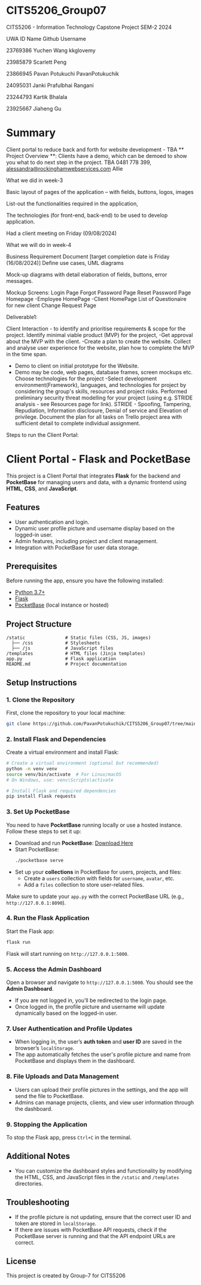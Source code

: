 # CITS5206_Group07
CITS5206 - Information Technology Capstone Project SEM-2 2024


  UWA ID	            Name	                    Github Username
  
23769386		  Yuchen Wang        		kkglovemy

23985879		  Scarlett Peng          

23866945	    Pavan Potukuchi	                 PavanPotukuchik

24095031      Janki Prafulbhai Rangani

23244793	Kartik Bhalala	


23925667 	Jiaheng Gu 
	
# Summary
Client portal to reduce back and forth for website development - TBA
** Project Overview **:
Clients have a demo, which can be demoed to show you what to do next step in the project.
TBA
0481 778 399, alessandra@rockinghamwebservices.com Allie

What we did in week-3

Basic layout of pages of the application – with fields, buttons, logos, images

List-out the functionalities required in the application, 

The technologies (for front-end, back-end) to be used to develop application.

Had a client meeting on Friday (09/08/2024)

What we will do in week-4

Business Requirement Document [target completion date is Friday (16/08/2024)]
Define use cases, UML diagrams

Mock-up diagrams with detail elaboration of fields, buttons, error messages.

Mockup Screens:
Login Page
Forgot Password Page
Reset Password Page
Homepage
-Employee HomePage
-Client HomePage
List of Questionaire for new client
Change Request Page

Deliverable1:

Client Interaction - to identify and prioritise requirements & scope for the project.
Identify minimal viable product (MVP) for the project, 
-Get approval about the MVP with the client. 
-Create a plan to create the website.
Collect and analyse user experience for the website, plan how to complete the MVP in the time span.
- Demo to client on initial prototype for the Website. 
- Demo may be code, web pages, database frames, screen mockups etc.
Choose technologies for the project 
-Select development environment(Framework), languages, and technologies for project by considering the group's skills, resources and project risks.
Performed preliminary security threat modelling for your project (using e.g. STRIDE analysis - see Resources page for link). 
STRIDE - Spoofing, Tampering, Repudiation, Information disclosure, Denial of service and Elevation of privilege.
Document the plan for all tasks on Trello project area with sufficient detail to complete individual assignment.


Steps to run the Client Portal:

# Client Portal - Flask and PocketBase

This project is a Client Portal that integrates **Flask** for the backend and **PocketBase** for managing users and data, with a dynamic frontend using **HTML**, **CSS**, and **JavaScript**.

## Features
- User authentication and login.
- Dynamic user profile picture and username display based on the logged-in user.
- Admin features, including project and client management.
- Integration with PocketBase for user data storage.

## Prerequisites
Before running the app, ensure you have the following installed:
- [Python 3.7+](https://www.python.org/downloads/)
- [Flask](https://flask.palletsprojects.com/en/2.0.x/installation/)
- [PocketBase](https://pocketbase.io/docs/) (local instance or hosted)

## Project Structure
```
/static               # Static files (CSS, JS, images)
  ├── /css            # Stylesheets
  ├── /js             # JavaScript files
/templates            # HTML files (Jinja templates)
app.py                # Flask application
README.md             # Project documentation
```

## Setup Instructions

### 1. Clone the Repository
First, clone the repository to your local machine:
```bash
git clone https://github.com/PavanPotukuchik/CITS5206_Group07/tree/main
```

### 2. Install Flask and Dependencies
Create a virtual environment and install Flask:
```bash
# Create a virtual environment (optional but recommended)
python -m venv venv
source venv/bin/activate  # For Linux/macOS
# On Windows, use: venv\Scripts\activate

# Install Flask and required dependencies
pip install Flask requests
```

### 3. Set Up PocketBase
You need to have **PocketBase** running locally or use a hosted instance. Follow these steps to set it up:

- Download and run **PocketBase**: [Download Here](https://pocketbase.io/docs/)
- Start PocketBase:
  ```bash
  ./pocketbase serve
  ```
- Set up your **collections** in PocketBase for users, projects, and files:
  - Create a `users` collection with fields for `username`, `avatar`, etc.
  - Add a `files` collection to store user-related files.
  
Make sure to update your `app.py` with the correct PocketBase URL (e.g., `http://127.0.0.1:8090`).

### 4. Run the Flask Application
Start the Flask app:
```bash
flask run
```
Flask will start running on `http://127.0.0.1:5000`.

### 5. Access the Admin Dashboard
Open a browser and navigate to `http://127.0.0.1:5000`. You should see the **Admin Dashboard**.

- If you are not logged in, you’ll be redirected to the login page.
- Once logged in, the profile picture and username will update dynamically based on the logged-in user.

### 7. User Authentication and Profile Updates
- When logging in, the user’s **auth token** and **user ID** are saved in the browser’s `localStorage`.
- The app automatically fetches the user's profile picture and name from PocketBase and displays them in the dashboard.

### 8. File Uploads and Data Management
- Users can upload their profile pictures in the settings, and the app will send the file to PocketBase.
- Admins can manage projects, clients, and view user information through the dashboard.

### 9. Stopping the Application
To stop the Flask app, press `Ctrl+C` in the terminal.

## Additional Notes
- You can customize the dashboard styles and functionality by modifying the HTML, CSS, and JavaScript files in the `/static` and `/templates` directories.

## Troubleshooting
- If the profile picture is not updating, ensure that the correct user ID and token are stored in `localStorage`.
- If there are issues with PocketBase API requests, check if the PocketBase server is running and that the API endpoint URLs are correct.

## License
This project is created by Group-7 for CITS5206


